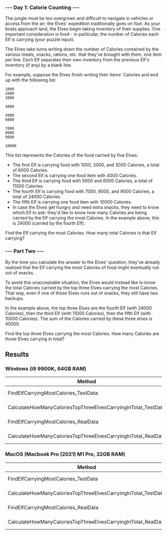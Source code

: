 ### --- Day 1: Calorie Counting ---
The jungle must be too overgrown and difficult to navigate in vehicles or access from the air; the Elves' expedition traditionally goes on foot. As your boats approach land, the Elves begin taking inventory of their supplies. One important consideration is food - in particular, the number of Calories each Elf is carrying (your puzzle input).


The Elves take turns writing down the number of Calories contained by the various meals, snacks, rations, etc. that they've brought with them, one item per line. Each Elf separates their own inventory from the previous Elf's inventory (if any) by a blank line.


For example, suppose the Elves finish writing their items' Calories and end up with the following list:
```
1000
2000
3000

4000

5000
6000

7000
8000
9000

10000

```
This list represents the Calories of the food carried by five Elves:
* The first Elf is carrying food with 1000, 2000, and 3000 Calories, a total of 6000 Calories.
* The second Elf is carrying one food item with 4000 Calories.
* The third Elf is carrying food with 5000 and 6000 Calories, a total of 11000 Calories.
* The fourth Elf is carrying food with 7000, 8000, and 9000 Calories, a total of 24000 Calories.
* The fifth Elf is carrying one food item with 10000 Calories.
* In case the Elves get hungry and need extra snacks, they need to know which Elf to ask: they'd like to know how many Calories are being carried by the Elf carrying the most Calories. In the example above, this is 24000 (carried by the fourth Elf).

Find the Elf carrying the most Calories. How many total Calories is that Elf carrying?

### --- Part Two ---
By the time you calculate the answer to the Elves' question, they've already realized that the Elf carrying the most Calories of food might eventually run out of snacks.

To avoid this unacceptable situation, the Elves would instead like to know the total Calories carried by the top three Elves carrying the most Calories. That way, even if one of those Elves runs out of snacks, they still have two backups.

In the example above, the top three Elves are the fourth Elf (with 24000 Calories), then the third Elf (with 11000 Calories), then the fifth Elf (with 10000 Calories). The sum of the Calories carried by these three elves is 45000.

Find the top three Elves carrying the most Calories. How many Calories are those Elves carrying in total?

## Results
### Windows (i9 9900K, 64GB RAM)
|                                                       Method |      Mean |    Error |   StdDev |   Gen0 |   Gen1 | Allocated |
|------------------------------------------------------------- |----------:|---------:|---------:|-------:|-------:|----------:|
|                         FindElfCarryingMostCalories_TestData |  32.66 us | 0.419 us | 0.350 us | 0.9766 |      - |   8.21 KB |
| CalculateHowManyCaloriesTopThreeElvesCarryingInTotal_TestData |  33.31 us | 0.540 us | 0.451 us | 1.0376 |      - |   8.66 KB |
|                         FindElfCarryingMostCalories_RealData | 114.21 us | 1.360 us | 1.272 us | 8.7891 | 0.2441 |  72.38 KB |
| CalculateHowManyCaloriesTopThreeElvesCarryingInTotal_RealData | 119.34 us | 1.808 us | 1.602 us | 9.5215 | 0.3662 |  78.66 KB |
### MacOS (Macbook Pro (2021) M1 Pro, 32GB RAM)
|                                                       Method |     Mean |    Error |   StdDev |    Gen0 |   Gen1 | Allocated |
|------------------------------------------------------------- |---------:|---------:|---------:|--------:|-------:|----------:|
|                         FindElfCarryingMostCalories_TestData | 25.44 us | 0.145 us | 0.135 us |  1.4648 | 0.0305 |   9.06 KB |
| CalculateHowManyCaloriesTopThreeElvesCarryingInTotal_TestData | 25.48 us | 0.091 us | 0.081 us |  1.5259 | 0.0305 |   9.51 KB |
|                         FindElfCarryingMostCalories_RealData | 84.66 us | 0.377 us | 0.315 us | 11.8408 | 0.2441 |  73.23 KB |
| CalculateHowManyCaloriesTopThreeElvesCarryingInTotal_RealData | 87.53 us | 0.259 us | 0.242 us | 12.9395 | 0.4883 |  79.51 KB |